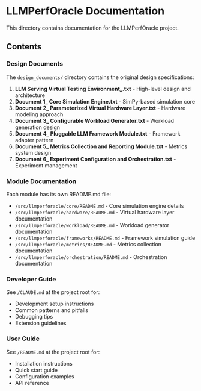 # LLMPerfOracle Documentation

This directory contains documentation for the LLMPerfOracle project.

## Contents

### Design Documents

The `design_documents/` directory contains the original design specifications:

1. **LLM Serving Virtual Testing Environment_.txt** - High-level design and architecture
2. **Document 1_ Core Simulation Engine.txt** - SimPy-based simulation core
3. **Document 2_ Parameterized Virtual Hardware Layer.txt** - Hardware modeling approach
4. **Document 3_ Configurable Workload Generator.txt** - Workload generation design
5. **Document 4_ Pluggable LLM Framework Module.txt** - Framework adapter pattern
6. **Document 5_ Metrics Collection and Reporting Module.txt** - Metrics system design
6. **Document 6_ Experiment Configuration and Orchestration.txt** - Experiment management

### Module Documentation

Each module has its own README.md file:

- `/src/llmperforacle/core/README.md` - Core simulation engine details
- `/src/llmperforacle/hardware/README.md` - Virtual hardware layer documentation
- `/src/llmperforacle/workload/README.md` - Workload generator documentation
- `/src/llmperforacle/frameworks/README.md` - Framework simulation guide
- `/src/llmperforacle/metrics/README.md` - Metrics collection documentation
- `/src/llmperforacle/orchestration/README.md` - Orchestration documentation

### Developer Guide

See `/CLAUDE.md` at the project root for:
- Development setup instructions
- Common patterns and pitfalls
- Debugging tips
- Extension guidelines

### User Guide

See `/README.md` at the project root for:
- Installation instructions
- Quick start guide
- Configuration examples
- API reference
